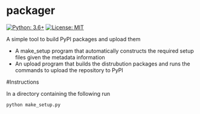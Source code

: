 # packager
[![Python: 3.6+](https://img.shields.io/badge/Python-3.6+-blue.svg)](https://pypi.org/project/socceraction)
[![License: MIT](https://img.shields.io/badge/License-MIT-green.svg)](https://en.wikipedia.org/wiki/MIT_License)

A simple tool to build PyPI packages and upload them
 
- A make_setup program that automatically constructs the required setup files given the metadata information
- An upload program that builds the distrubution packages and runs the commands to upload the repository to PyPI
 
#Instructions

In a directory containing the following run

```sh
python make_setup.py
```

 

